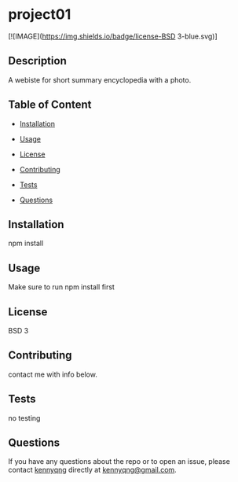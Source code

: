 
  # project01
  [![IMAGE](https://img.shields.io/badge/license-BSD 3-blue.svg)]
  

  ## Description
  A webiste for short summary encyclopedia with a photo.

  ## Table of Content

  * [Installation](#installation)

  * [Usage](#usage)

  * [License](#license)

  * [Contributing](#contributing)

  * [Tests](#tests)

  * [Questions](#question)

  ## Installation
npm install


  ## Usage
  Make sure to run npm install first

  ## License
  BSD 3

  ## Contributing
  contact me with info below.

  ## Tests
  no testing

  ## Questions
  If you have any questions about the repo or to open an issue, please contact [kennyqng](http://www.github.com/kennyqng) directly at kennyqng@gmail.com.


  